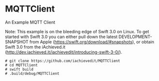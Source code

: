 # MQTTClient
An Example MQTT Client

Note: This example is on the bleeding edge of Swift 3.0 on Linux.  To get started with Swift 3.0 you can either
pull down the latest DEVELOPMENT-SNAPSHOT from Apple (https://swift.org/download/#snapshots), or obtain Swift 3.0 from
the iAchieved.it (http://dev.iachieved.it/iachievedit/introducing-swift-3-0/).

```
# git clone https://github.com/iachievedit/MQTTClient
# cd MQTTClient
# swift build
# .build/debug/MQTTClient
```
